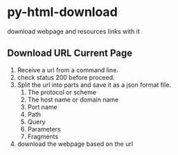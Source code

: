 # py-html-download
download webpage and resources links with it 

## Download URL Current Page

1. Receive a url from a command line.
2. check status 200 before proceed.
3. Split the url into parts and save it as a json format file.
    1. The protocol or scheme
    2. The host name or domain name
    3. Port name
    4. Path
    5. Query
    6. Parameters
    7. Fragments
4. download the webpage based on the url